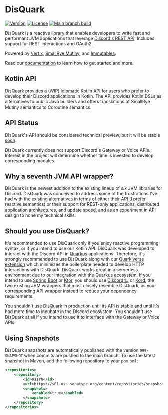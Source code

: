 # DisQuark

[![Version](https://img.shields.io/maven-central/v/io.disquark/disquark-rest?logo=apachemaven&style=for-the-badge)](https://search.maven.org/artifact/io.disquark/disquark-rest)
[![License](https://img.shields.io/github/license/disquark/disquark?style=for-the-badge&logo=mozilla)](https://www.mozilla.org/en-US/MPL/2.0/)
[![Main branch build](<https://img.shields.io/github/actions/workflow/status/disquark/disquark/ci-main.yml?branch=main&style=for-the-badge&logo=github>)](https://github.com/disquark/disquark/actions/workflows/ci-main.yml)

DisQuark is a reactive library that enables developers to write fast and performant JVM applications that leverage [Discord's REST API](https://discord.com/developers/docs/intro). Includes support for REST interactions and OAuth2.

Powered by [Vert.x](https://vertx.io), [SmallRye Mutiny](https://smallrye.io/smallrye-mutiny), and [Immutables](https://immutables.github.io). 

Read our [documentation](https://docs.disquark.io) to learn how to get started and more.

## Kotlin API

DisQuark provides a (WIP) [idiomatic Kotlin API]() for users who prefer to develop their Discord applications in Kotlin. The API provides Kotlin DSLs as alternatives to public Java builders and offers translations of SmallRye Mutiny semantics to Coroutine semantics.

## API Status

DisQuark's API should be considered technical preview, but it will be stable [soon]().

DisQuark currently does not support Discord's Gateway or Voice APIs. Interest in the project will determine whether time is invested to develop corresponding modules.

## Why a seventh JVM API wrapper?

DisQuark is the newest addition to the existing lineup of *six* JVM libraries for Discord. DisQuark was conceived to address some of the frustrations I've had with the existing alternatives in terms of either their API (I prefer reactive semantics) or their support for REST-only applications, distributed application architectures, and update speed, and as an experiment in API design to hone my technical skills.

## Should you use DisQuark?

It's recommended to use DisQuark only if you enjoy reactive programming syntax, or if you intend to use our Kotlin API. DisQuark was developed to interact with the Discord API in [Quarkus](https://quarkus.io) applications. Therefore, it's strongly recommended to use DisQuark along with our [Quarkiverse extension]() which minimizes the boilerplate needed to develop HTTP interactions with DisQuark. DisQuark works great in a serverless environment due to our integration with the Quarkus ecosystem. If you intend to use [Spring Boot](https://spring.io/projects/spring-boot) or [Ktor](https://ktor.io), you should use [Discord4J](https://github.com/Discord4J/Discord4J) or [Kord](https://github.com/kordlib/kord), the two existing JVM wrappers that most closely resemble DisQuark, as your corresponding API wrapper instead to reduce your dependency requirements.

You shouldn't use DisQuark in production until its API is stable and until it's had more time to incubate in the Discord ecosystem. You shouldn't use DisQuark at all if you intend to use it to interface with the Gateway or Voice APIs. 

## Using Snapshots

DisQuark snapshots are automatically published with the version `999-SNAPSHOT` when commits are pushed to the main branch. To use the latest snapshot in Maven, add the following repository to your `pom.xml`:
```xml
<repositories>
    <repository>
        <id>ossrh</id>
        <url>https://s01.oss.sonatype.org/content/repositories/snapshots/</url>
        <snapshots>
            <enabled>true</enabled>
        </snapshots>
    </repository>
</repositories>
```